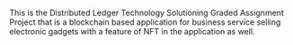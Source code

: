 This is the Distributed Ledger Technology Solutioning Graded Assignment Project that is a blockchain based application for business service selling electronic gadgets with a feature of NFT in the application as well.
